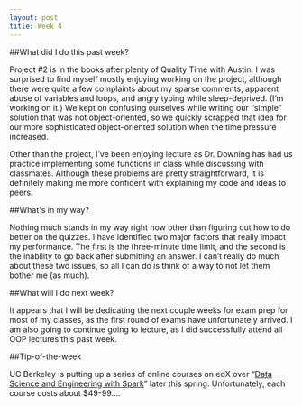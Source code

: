 ```yaml
---
layout: post
title: Week 4
---
```


##What did I do this past week?

Project #2 is in the books after plenty of Quality Time with Austin. I was surprised to find myself mostly enjoying working on the project, although there were quite a few complaints about my sparse comments, apparent abuse of variables and loops, and angry typing while sleep-deprived. (I’m working on it.) We kept on confusing ourselves while writing our “simple” solution that was not object-oriented, so we quickly scrapped that idea for our more sophisticated object-oriented solution when the time pressure increased.

Other than the project, I’ve been enjoying lecture as Dr. Downing has had us practice implementing some functions in class while discussing with classmates. Although these problems are pretty straightforward, it is definitely making me more confident with explaining my code and ideas to peers.

##What's in my way?

Nothing much stands in my way right now other than figuring out how to do better on the quizzes. I have identified two major factors that really impact my performance. The first is the three-minute time limit, and the second is the inability to go back after submitting an answer. I can’t really do much about these two issues, so all I can do is think of a way to not let them bother me (as much).

##What will I do next week?

It appears that I will be dedicating the next couple weeks for exam prep for most of my classes, as the first round of exams have unfortunately arrived. I am also going to continue going to lecture, as I did successfully attend all OOP lectures this past week.

##Tip-of-the-week

UC Berkeley is putting up a series of online courses on edX over “[Data Science and Engineering with Spark](https://www.edx.org/xseries/data-science-engineering-spark)” later this spring. Unfortunately, each course costs about $49-99….

